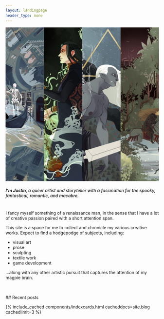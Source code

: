 ```yaml
---
layout: landingpage
header_type: none
---
```


<img src="assets/img/covers/site_banner_new.jpg" class="img-landing-banner img-circle">

<!-- maybe make this a jumbotron actually -->
##### I’m Justin, <span style="text-transform: lowercase; font-weight: 500;">a queer artist and storyteller with a fascination for the spooky, fantastical, romantic, and macabre.</span>
  
<br>
I fancy myself something of a renaissance man, in the sense that I have a lot of creative passion paired with a short attention span.

This site is a space for me to collect and chronicle my various creative works. Expect to find a hodgepodge of subjects, including:
- visual art
- prose
- sculpting
- textile work
- game development 

…along with any other artistic pursuit that captures the attention of my magpie brain.  

<br>
<br>
<!-- add card group? -->
## Recent posts

{% include_cached components/indexcards.html cacheddocs=site.blog cachedlimit=3 %}
